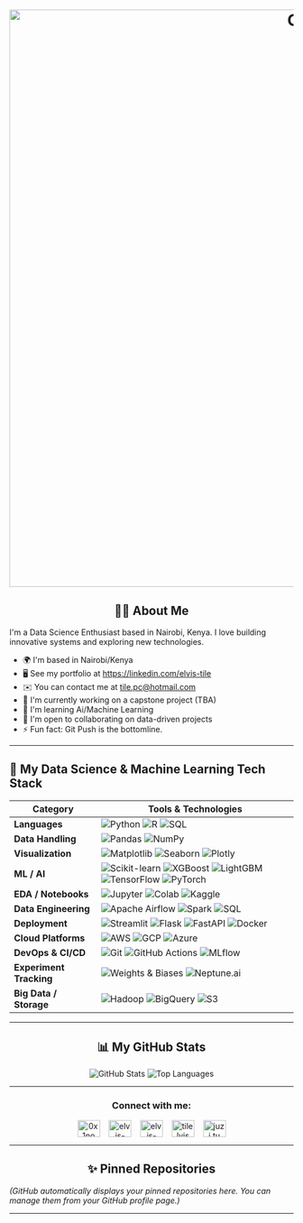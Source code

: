 
<h1 align="center">
  <img width="1536" height="1024" alt="ChatGPT Image Jul 17, 2025, 06_31_01 PM" src="https://github.com/user-attachments/assets/7aa6d471-aa6a-4747-9c34-0686c84b785f" />
</h1>

<!-- Optional: Add a cool banner image here -->
<!-- <p align="center">
  <img src="path/to/your/banner.gif" alt="Welcome Banner" width="600"/>
</p> -->

<h2 align="center">👨‍💻 About Me</h2>

I'm a Data Science Enthusiast based in Nairobi, Kenya. I love building innovative systems and exploring new technologies.

*   🌍 I'm based in Nairobi/Kenya
*   🖥️ See my portfolio at https://linkedin.com/elvis-tile
*   ✉️ You can contact me at tile.pc@hotmail.com
*   🚀 I'm currently working on a capstone project (TBA)
*   🧠 I'm learning Ai/Machine Learning 
*   🤝 I'm open to collaborating on data-driven projects
*   ⚡ Fun fact: Git Push is the bottomline.

---
## 🧠 My Data Science & Machine Learning Tech Stack

| Category           | Tools & Technologies                                                                                         |
|--------------------|--------------------------------------------------------------------------------------------------------------|
| **Languages**       | ![Python](https://img.shields.io/badge/-Python-3776AB?logo=python&logoColor=white) ![R](https://img.shields.io/badge/-R-276DC3?logo=r&logoColor=white) ![SQL](https://img.shields.io/badge/-SQL-4479A1?logo=postgresql&logoColor=white) |
| **Data Handling**   | ![Pandas](https://img.shields.io/badge/-Pandas-150458?logo=pandas&logoColor=white) ![NumPy](https://img.shields.io/badge/-NumPy-013243?logo=numpy&logoColor=white) |
| **Visualization**   | ![Matplotlib](https://img.shields.io/badge/-Matplotlib-11557C?logo=plotly&logoColor=white) ![Seaborn](https://img.shields.io/badge/-Seaborn-3B4D64?logo=seaborn&logoColor=white) ![Plotly](https://img.shields.io/badge/-Plotly-3F4F75?logo=plotly&logoColor=white) |
| **ML / AI**         | ![Scikit-learn](https://img.shields.io/badge/-Scikit--learn-F7931E?logo=scikit-learn&logoColor=white) ![XGBoost](https://img.shields.io/badge/-XGBoost-EC6C00?logo=xgboost&logoColor=white) ![LightGBM](https://img.shields.io/badge/-LightGBM-FFBF00?logo=lightgbm&logoColor=white) ![TensorFlow](https://img.shields.io/badge/-TensorFlow-FF6F00?logo=tensorflow&logoColor=white) ![PyTorch](https://img.shields.io/badge/-PyTorch-EE4C2C?logo=pytorch&logoColor=white) |
| **EDA / Notebooks** | ![Jupyter](https://img.shields.io/badge/-Jupyter-F37626?logo=jupyter&logoColor=white) ![Colab](https://img.shields.io/badge/-Google_Colab-F9AB00?logo=google-colab&logoColor=black) ![Kaggle](https://img.shields.io/badge/-Kaggle-20BEFF?logo=kaggle&logoColor=white) |
| **Data Engineering**| ![Apache Airflow](https://img.shields.io/badge/-Airflow-017CEE?logo=apache-airflow&logoColor=white) ![Spark](https://img.shields.io/badge/-Spark-E25A1C?logo=apache-spark&logoColor=white) ![SQL](https://img.shields.io/badge/-SQL-4479A1?logo=postgresql&logoColor=white) |
| **Deployment**      | ![Streamlit](https://img.shields.io/badge/-Streamlit-FF4B4B?logo=streamlit&logoColor=white) ![Flask](https://img.shields.io/badge/-Flask-000000?logo=flask&logoColor=white) ![FastAPI](https://img.shields.io/badge/-FastAPI-009688?logo=fastapi&logoColor=white) ![Docker](https://img.shields.io/badge/-Docker-2496ED?logo=docker&logoColor=white) |
| **Cloud Platforms** | ![AWS](https://img.shields.io/badge/-AWS-232F3E?logo=amazonaws&logoColor=white) ![GCP](https://img.shields.io/badge/-GCP-4285F4?logo=googlecloud&logoColor=white) ![Azure](https://img.shields.io/badge/-Azure-0078D4?logo=microsoftazure&logoColor=white) |
| **DevOps & CI/CD**  | ![Git](https://img.shields.io/badge/-Git-F05032?logo=git&logoColor=white) ![GitHub Actions](https://img.shields.io/badge/-GitHub_Actions-2088FF?logo=github-actions&logoColor=white) ![MLflow](https://img.shields.io/badge/-MLflow-3D3D3D?logo=mlflow&logoColor=white) |
| **Experiment Tracking** | ![Weights & Biases](https://img.shields.io/badge/-W&B-FFBE00?logo=weightsandbiases&logoColor=black) ![Neptune.ai](https://img.shields.io/badge/-Neptune.ai-191970?logo=neptune&logoColor=white) |
| **Big Data / Storage** | ![Hadoop](https://img.shields.io/badge/-Hadoop-66CCFF?logo=apachehadoop&logoColor=white) ![BigQuery](https://img.shields.io/badge/-BigQuery-669DF6?logo=googlebigquery&logoColor=white) ![S3](https://img.shields.io/badge/-S3-569A31?logo=amazons3&logoColor=white) |

---

<h2 align="center">📊 My GitHub Stats</h2>

<!-- Replace `elvis07jr` with your actual GitHub username -->
<p align="center">
  <img src="https://github-readme-stats.vercel.app/api?username=elvis07jr&show_icons=true&theme=radical" alt="GitHub Stats" />
  <img src="https://github-readme-stats.vercel.app/api/top-langs/?username=elvis07jr&layout=compact&theme=radical" alt="Top Languages" />
</p>

<!--
Other cool stats options:
- https://github.com/anuraghazra/github-readme-stats
- https://github.com/DenverCoder1/github-readme-streak-stats
- https://github.com/ashutosh00710/github-readme-activity-graph
-->

---

<h3 align="center">Connect with me:</h3>
<p align="center">
<a href="https://twitter.com/0x1no" target="blank"><img align="center" src="https://raw.githubusercontent.com/rahuldkjain/github-profile-readme-generator/master/src/images/icons/Social/twitter.svg" alt="0x1no" height="30" width="40" /></a>&nbsp;&nbsp;&nbsp;
<a href="https://linkedin.com/in/elvis-kiprono-0617747b" target="blank"><img align="center" src="https://raw.githubusercontent.com/rahuldkjain/github-profile-readme-generator/master/src/images/icons/Social/linked-in-alt.svg" alt="elvis-kiprono-0617747b" height="30" width="40" /></a>&nbsp;&nbsp;&nbsp;
<a href="https://stackoverflow.com/users/elvis-kiprono" target="blank"><img align="center" src="https://raw.githubusercontent.com/rahuldkjain/github-profile-readme-generator/master/src/images/icons/Social/stack-overflow.svg" alt="elvis-kiprono" height="30" width="40" /></a>&nbsp;&nbsp;&nbsp;
<a href="https://fb.com/tilelvis" target="blank"><img align="center" src="https://raw.githubusercontent.com/rahuldkjain/github-profile-readme-generator/master/src/images/icons/Social/facebook.svg" alt="tilelvis" height="30" width="40" /></a>&nbsp;&nbsp;&nbsp;
<a href="https://instagram.com/juzi.tu" target="blank"><img align="center" src="https://raw.githubusercontent.com/rahuldkjain/github-profile-readme-generator/master/src/images/icons/Social/instagram.svg" alt="juzi.tu" height="30" width="40" /></a>
</p>

---

<h2 align="center">✨ Pinned Repositories</h2>

*(GitHub automatically displays your pinned repositories here. You can manage them from your GitHub profile page.)*

---

<!-- Optional sections: -->
<!--
## 🌱 I'm Currently Learning
* ...
* ...

## 👯 I'm Looking to Collaborate On
* ...
* ...

## 🤔 I'm Looking for Help With
* ...
* ...

## 💬 Ask Me About
* ...
* ...

## 😄 Pronouns
* She/Her, He/Him, They/Them, etc.
-->

<!-- Support Me Button -->
<!--
<p align="left">
  <a href="https://www.buymeacoffee.com/yourusername" target="_blank">
    <img src="https://cdn.buymeacoffee.com/buttons/v2/default-yellow.png" alt="Buy Me A Coffee" style="height: 50px !important;width: 210px !important;" >
  </a>
</p>
-->
